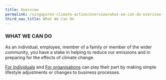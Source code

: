 ```yaml
---
title: Overview
permalink: /singapores-climate-action/overview/what-we-can-do-overview
third_nav_title: What We Can Do
---
```


### WHAT WE CAN DO

As an individual, employee, member of a family or member of the wider community, you have a stake in helping to reduce our emissions and in preparing for the effects of climate change.

[<a href="/singapores-climate-action/for-individuals/" target="_blank">For Individuals</a>](/singapores-climate-action/for-individuals/) and [<a href="/singapores-climate-action/for-organisations/" target="_blank">For organisations</a>](/singapores-climate-action/for-organisations/) can play their part by making simple lifestyle adjustments or changes to business processes.
